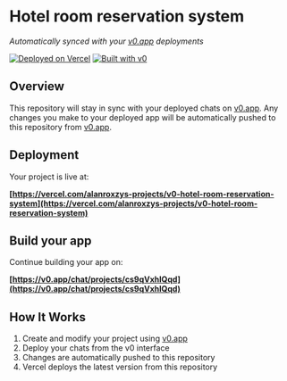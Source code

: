 # Hotel room reservation system

*Automatically synced with your [v0.app](https://v0.app) deployments*

[![Deployed on Vercel](https://img.shields.io/badge/Deployed%20on-Vercel-black?style=for-the-badge&logo=vercel)](https://vercel.com/alanroxzys-projects/v0-hotel-room-reservation-system)
[![Built with v0](https://img.shields.io/badge/Built%20with-v0.app-black?style=for-the-badge)](https://v0.app/chat/projects/cs9qVxhlQqd)

## Overview

This repository will stay in sync with your deployed chats on [v0.app](https://v0.app).
Any changes you make to your deployed app will be automatically pushed to this repository from [v0.app](https://v0.app).

## Deployment

Your project is live at:

**[https://vercel.com/alanroxzys-projects/v0-hotel-room-reservation-system](https://vercel.com/alanroxzys-projects/v0-hotel-room-reservation-system)**

## Build your app

Continue building your app on:

**[https://v0.app/chat/projects/cs9qVxhlQqd](https://v0.app/chat/projects/cs9qVxhlQqd)**

## How It Works

1. Create and modify your project using [v0.app](https://v0.app)
2. Deploy your chats from the v0 interface
3. Changes are automatically pushed to this repository
4. Vercel deploys the latest version from this repository
